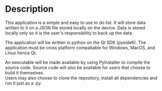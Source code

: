 # Description
This application is a simple and easy to use to do list. It will store data written to it on a JSON file stored locally on the device. Data is stored locally only so it is the user's responsibility to back up the data.

The application will be written in python on the Qt SDK (pyside6). The application must be cross platform compatiable for Windows, MacOS, and Linux hence Qt.

An executable will be made available by using PyInstaller to compile the source code.
Source code will also be available for users that choose to build it themselves. \
Users may also choose to clone the repository, install all dependencies and run it just as a .py.

